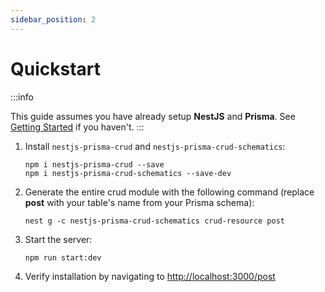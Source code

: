 ```yaml
---
sidebar_position: 2
---
```


# Quickstart

:::info

This guide assumes you have already setup **NestJS** and **Prisma**. See [Getting Started](./getting-started) if you haven't.
:::
<br/>

1. Install `nestjs-prisma-crud` and `nestjs-prisma-crud-schematics`:

    ```
    npm i nestjs-prisma-crud --save
    npm i nestjs-prisma-crud-schematics --save-dev
    ```

2. Generate the entire crud module with the following command (replace **post** with your table's name from your Prisma schema):

    ```
    nest g -c nestjs-prisma-crud-schematics crud-resource post
    ```

3. Start the server:
    ```
    npm run start:dev
    ```

4. Verify installation by navigating to [http://localhost:3000/post](http://localhost:3000/post)
